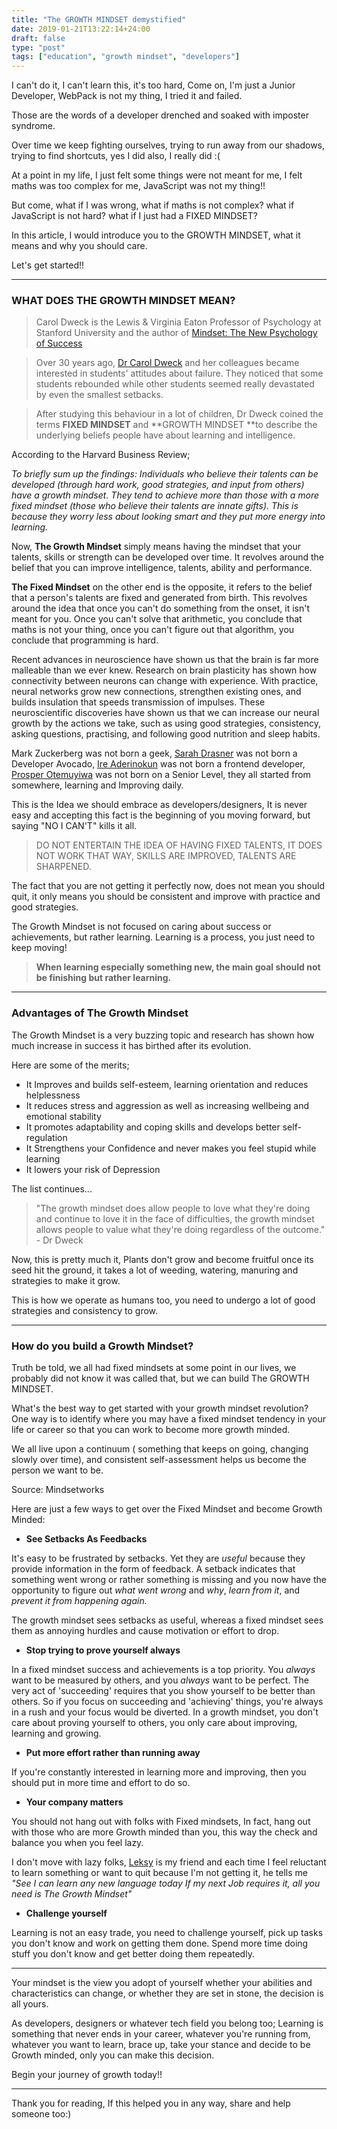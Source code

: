 ```yaml
---
title: "The GROWTH MINDSET demystified"
date: 2019-01-21T13:22:14+24:00
draft: false
type: "post"
tags: ["education", "growth mindset", "developers"]
---
```



I can't do it, I can't learn this, it's too hard, Come on, I'm just a Junior
Developer, WebPack is not my thing, I tried it and failed.

Those are the words of a developer drenched and soaked with imposter syndrome.

Over time we keep fighting ourselves, trying to run away from our shadows,
trying to find shortcuts, yes I did also, I really did :(

At a point in my life, I just felt some things were not meant for me, I felt
maths was too complex for me, JavaScript was not my thing!!

But come, what if I was wrong, what if maths is not complex? what if JavaScript
is not hard? what if I just had a FIXED MINDSET?

In this article, I would introduce you to the GROWTH MINDSET, what it means and
why you should care.

Let's get started!!

*****

### WHAT DOES THE GROWTH MINDSET MEAN?

> Carol Dweck is the Lewis & Virginia Eaton Professor of Psychology at Stanford
> University and the author of [Mindset: The New Psychology of
Success](http://www.amazon.com/Mindset-The-New-Psychology-Success/dp/1400062756)

> Over 30 years ago, [Dr Carol Dweck](https://en.wikipedia.org/wiki/Carol_Dweck)
> and her colleagues became interested in students' attitudes about failure. They
noticed that some students rebounded while other students seemed really
devastated by even the smallest setbacks.

> After studying this behaviour in a lot of children, Dr Dweck coined the terms
> **FIXED MINDSET** and **GROWTH MINDSET **to describe the underlying beliefs
people have about learning and intelligence.

According to the Harvard Business Review;

*To briefly sum up the findings: Individuals who believe their talents can be
developed (through hard work, good strategies, and input from others) have a
growth mindset. They tend to achieve more than those with a more fixed mindset
(those who believe their talents are innate gifts). This is because they worry
less about looking smart and they put more energy into learning.*

Now, **The Growth Mindset** simply means having the mindset that your talents,
skills or strength can be developed over time. It revolves around the belief
that you can improve intelligence, talents, ability and performance.

**The Fixed Mindset** on the other end is the opposite, it refers to the belief
that a person's talents are fixed and generated from birth. This revolves around
the idea that once you can't do something from the onset, it isn't meant for
you. Once you can't solve that arithmetic, you conclude that maths is not your
thing, once you can't figure out that algorithm, you conclude that programming
is hard.

Recent advances in neuroscience have shown us that the brain is far more
malleable than we ever knew. Research on brain plasticity has shown how
connectivity between neurons can change with experience. With practice, neural
networks grow new connections, strengthen existing ones, and builds insulation
that speeds transmission of impulses. These neuroscientific discoveries have
shown us that we can increase our neural growth by the actions we take, such as
using good strategies, consistency, asking questions, practising, and following
good nutrition and sleep habits.

Mark Zuckerberg was not born a geek, [Sarah
Drasner](https://medium.com/@sarah_edo) was not born a Developer Avocado, [Ire
Aderinokun](https://medium.com/@ireade) was not born a frontend developer,
[Prosper Otemuyiwa](https://medium.com/@unicodeveloper) was not born on a Senior
Level, they all started from somewhere, learning and Improving daily.

This is the Idea we should embrace as developers/designers, It is never easy and
accepting this fact is the beginning of you moving forward, but saying "NO I
CAN'T" kills it all.

> DO NOT ENTERTAIN THE IDEA OF HAVING FIXED TALENTS, IT DOES NOT WORK THAT WAY,
> SKILLS ARE IMPROVED, TALENTS ARE SHARPENED.

The fact that you are not getting it perfectly now, does not mean you should
quit, it only means you should be consistent and improve with practice and good
strategies.

The Growth Mindset is not focused on caring about success or achievements, but
rather learning. Learning is a process, you just need to keep moving!

> **When learning especially something new, the main goal should not be finishing
> but rather learning.**

*****

### Advantages of The Growth Mindset

The Growth Mindset is a very buzzing topic and research has shown how much
increase in success it has birthed after its evolution.

Here are some of the merits;

* It Improves and builds self-esteem, learning orientation and reduces
helplessness
* It reduces stress and aggression as well as increasing wellbeing and emotional
stability
* It promotes adaptability and coping skills and develops better self-regulation
* It Strengthens your Confidence and never makes you feel stupid while learning
* It lowers your risk of Depression

The list continues...

> "The growth mindset does allow people to love what they're doing and continue
> to love it in the face of difficulties, the growth mindset allows people to
value what they're doing regardless of the outcome." - Dr Dweck

Now, this is pretty much it, Plants don't grow and become fruitful once its seed
hit the ground, it takes a lot of weeding, watering, manuring and strategies to
make it grow.

This is how we operate as humans too, you need to undergo a lot of good
strategies and consistency to grow.


*****

### How do you build a Growth Mindset?

Truth be told, we all had fixed mindsets at some point in our lives, we probably
did not know it was called that, but we can build The GROWTH MINDSET.

What's the best way to get started with your growth mindset revolution? One way
is to identify where you may have a fixed mindset tendency in your life or
career so that you can work to become more growth minded.

We all live upon a continuum ( something that keeps on going, changing slowly
over time), and consistent self-assessment helps us become the person we want to
be.

<span class="figcaption_hack">Source: Mindsetworks</span>

Here are just a few ways to get over the Fixed Mindset and become Growth Minded:

* **See Setbacks As Feedbacks**

It's easy to be frustrated by setbacks. Yet they are *useful* because they
provide information in the form of feedback. A setback indicates that something
went wrong or rather something is missing and you now have the opportunity to
figure out *what went wrong* and *why*, *learn from it*, and *prevent it from
happening again.*

The growth mindset sees setbacks as useful, whereas a fixed mindset sees them as
annoying hurdles and cause motivation or effort to drop.

* **Stop trying to prove yourself always**

In a fixed mindset success and achievements is a top priority. You *always* want
to be measured by others, and you *always* want to be perfect. The very act of
'succeeding' requires that you show yourself to be better than others. So if you
focus on succeeding and 'achieving' things, you're always in a rush and your
focus would be diverted. In a growth mindset, you don't care about proving
yourself to others, you only care about improving, learning and growing.

* **Put more effort rather than running away**

If you're constantly interested in learning more and improving, then you should
put in more time and effort to do so.

* **Your company matters**

You should not hang out with folks with Fixed mindsets, In fact, hang out with
those who are more Growth minded than you, this way the check and balance you
when you feel lazy.

I don't move with lazy folks, [Leksy](https://medium.com/@ibolamilekan) is my
friend and each time I feel reluctant to learn something or want to quit because
I'm not getting it, he tells me *"See I can learn any new language today If my
next Job requires it, all you need is The Growth Mindset"*

* **Challenge yourself**

Learning is not an easy trade, you need to challenge yourself, pick up tasks you
don't know and work on getting them done. Spend more time doing stuff you don't
know and get better doing them repeatedly.

*****

Your mindset is the view you adopt of yourself whether your abilities and
characteristics can change, or whether they are set in stone, the decision is
all yours.

As developers, designers or whatever tech field you belong too; Learning is
something that never ends in your career, whatever you're running from, whatever
you want to learn, brace up, take your stance and decide to be Growth minded,
only you can make this decision.

Begin your journey of growth today!!

*****

Thank you for reading, If this helped you in any way, share and help someone too:)
